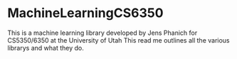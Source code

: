 # MachineLearningCS6350
This is a machine learning library developed by Jens Phanich for CS5350/6350 at the University of Utah
This read me outlines all the various librarys and what they do. 
